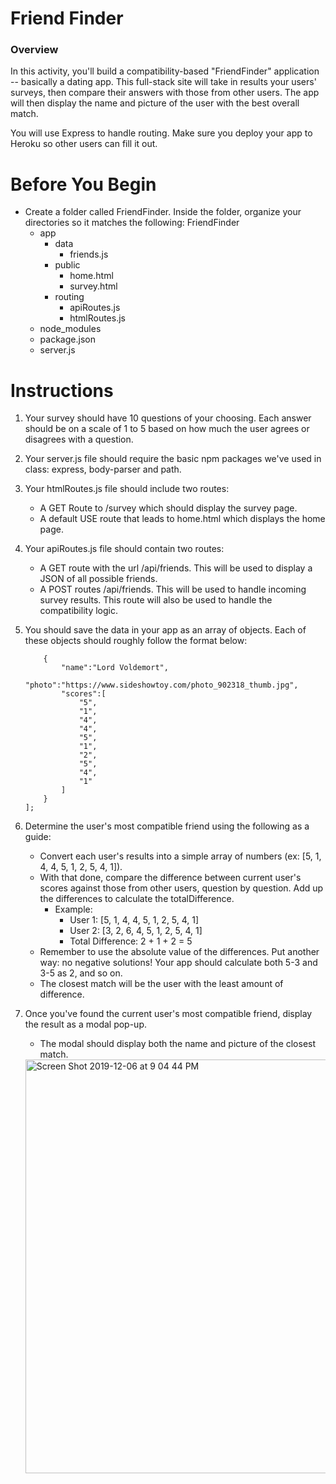 # Friend Finder

### Overview

In this activity, you'll build a compatibility-based "FriendFinder" application -- basically a dating app. This full-stack site will take in results your users' surveys, then compare their answers with those from other users. The app will then display the name and picture of the user with the best overall match. 

You will use Express to handle routing. Make sure you deploy your app to Heroku so other users can fill it out.

# Before You Begin

* Create a folder called FriendFinder. Inside the folder, organize your directories so it matches the following:
	FriendFinder
    - app
      - data
        - friends.js
      - public
        - home.html
        - survey.html
      - routing
        - apiRoutes.js
        - htmlRoutes.js
    - node_modules
    - package.json
    - server.js

# Instructions

1. Your survey should have 10 questions of your choosing. Each answer should be on a scale of 1 to 5 based on how much the user agrees or disagrees with a question.
2. Your server.js file should require the basic npm packages we've used in class: express, body-parser and path.
3. Your htmlRoutes.js file should include two routes:
	* A GET Route to /survey which should display the survey page.
	* A default USE route that leads to home.html which displays the home page. 

1. Your apiRoutes.js file should contain two routes:
	* A GET route with the url /api/friends. This will be used to display a JSON of all possible friends.
	* A POST routes /api/friends. This will be used to handle incoming survey results. This route will also be used to handle the compatibility logic. 

1. You should save the data in your app as an array of objects. Each of these objects should roughly follow the format below:
	``` var friendArray = [
		{
	  		"name":"Lord Voldemort",
	  		"photo":"https://www.sideshowtoy.com/photo_902318_thumb.jpg",
	  		"scores":[
	      		"5",
	            "1",
	      		"4",
	      		"4",
	      		"5",
	      		"1",
	      		"2",
	      		"5",
	      		"4",
	      		"1"
	    	]
		}
	];
	```

1. Determine the user's most compatible friend using the following as a guide:
	* Convert each user's results into a simple array of numbers (ex: [5, 1, 4, 4, 5, 1, 2, 5, 4, 1]).
	* With that done, compare the difference between current user's scores against those from other users, question by question. Add up the differences to calculate the totalDifference.
		- Example:
			- User 1: [5, 1, 4, 4, 5, 1, 2, 5, 4, 1]
			- User 2: [3, 2, 6, 4, 5, 1, 2, 5, 4, 1]
			- Total Difference: 2 + 1 + 2 = 5
	* Remember to use the absolute value of the differences. Put another way: no negative solutions! Your app should calculate both 5-3 and 3-5 as 2, and so on. 
	* The closest match will be the user with the least amount of difference.

1. Once you've found the current user's most compatible friend, display the result as a modal pop-up.
	* The modal should display both the name and picture of the closest match.
	
	<img width="662" alt="Screen Shot 2019-12-06 at 9 04 44 PM" src="https://user-images.githubusercontent.com/54162286/70368265-18d06080-186e-11ea-899e-1e8f520f9161.png">
